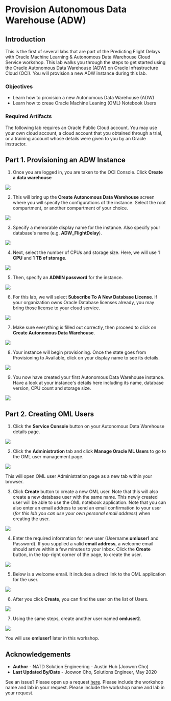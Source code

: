 # Provision Autonomous Data Warehouse (ADW) 

## Introduction
This is the first of several labs that are part of the Predicting Flight Delays with Oracle Machine Learning & Autonomous Data Warehouse Cloud Service workshop. This lab walks you through the steps to get started using the Oracle Autonomous Data Warehouse (ADW) on Oracle Infrastructure Cloud (OCI). You will provision a new ADW instance during this lab. 

### Objectives
-   Learn how to provision a new Autonomous Data Warehouse (ADW) 
-   Learn how to creae Oracle Machine Leaning (OML) Notebook Users

### Required Artifacts
The following lab requires an Oracle Public Cloud account. You may use your own cloud account, a cloud account that you obtained through a trial, or a training account whose details were given to you by an Oracle instructor.


## Part 1. Provisioning an ADW Instance

1.  Once you are logged in, you are taken to the OCI Console. Click **Create a data warehouse**

![](./images/picture100-25.png) 

2. This will bring up the **Create Autonomous Data Warehouse** screen where you will specify the configurations of the instance. Select the root compartment, or another compartment of your choice.

![](./images/picture100-26.jpg)

3. Specify a memorable display name for the instance. Also specify your database's name (e.g. **ADW_FlightDelay**).

![](./images/picture100-27.jpeg)

4.  Next, select the number of CPUs and storage size. Here, we will use **1 CPU** and **1 TB of storage**.

![](./images/picture100-28.jpeg)

5.  Then, specify an **ADMIN password** for the instance.

![](./images/picture100-29.jpeg)

6.  For this lab, we will select **Subscribe To A New Database License**. If your organization owns Oracle Database licenses already, you may bring those license to your cloud service.

![](./images/picture100-37.JPG)

7. Make sure everything is filled out correctly, then proceed to click on **Create Autonomous Data Warehouse**.

![](./images/picture100-31.jpeg)

8.  Your instance will begin provisioning. Once the state goes from Provisioning to Available, click on your display name to see its details.

![](./images/picture100-32.jpeg)

9.  You now have created your first Autonomous Data Warehouse instance. Have a look at your instance's details here including its name, database version, CPU count and storage size.

![](./images/picture100-33.jpeg)


## Part 2. Creating OML Users

1. Click the **Service Console** button on your Autonomous Data Warehouse details page.

![](./images/picture100-34.jpeg)

2. Click the **Administration** tab and click **Manage Oracle ML Users** to go to the OML user management page.

![](./images/picture100-35.jpeg)

This will open OML user Administration page as a new tab within your browser. 

3.  Click **Create** button to create a new OML user. Note that this will also create a new database user with the same name. This newly created user will be able to use the OML notebook application. Note that you can also enter an email address to send an email confirmation to your user (*for this lab you can use your own personal email address*) when creating the user.

![](./images/picture700-5.png)

4.  Enter the required information for new user (Username:**omluser1** and Password). If you supplied a valid **email address**, a welcome email should arrive within a few minutes to your Inbox. Click the **Create** button, in the top-right corner of the page, to create the user.

![](./images/picture700-7.png)

5.   Below is a welcome email. It includes a direct link to the OML application for the user. 

![](./images/picture700-8.png)

6.  After you click **Create**, you can find the user on the list of Users. 

![](./images/picture700-9.png)

7.   Using the same steps, create another user named **omluser2**.

![](./images/picture700-10.png)

You will use **omluser1** later in this workshop. 


## Acknowledgements

- **Author** - NATD Solution Engineering - Austin Hub (Joowon Cho)
- **Last Updated By/Date** - Joowon Cho, Solutions Engineer, May 2020

See an issue?  Please open up a request [here](https://github.com/oracle/learning-library/issues).   Please include the workshop name and lab in your request.    Please include the workshop name and lab in your request. 

